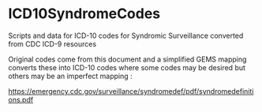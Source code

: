 # ICD10SyndromeCodes
Scripts and data for ICD-10 codes for Syndromic Surveillance converted from CDC ICD-9 resources

Original codes come from this document and a simplified GEMS mapping converts these into ICD-10 codes where some codes may be desired but others may be an imperfect mapping : 

https://emergency.cdc.gov/surveillance/syndromedef/pdf/syndromedefinitions.pdf